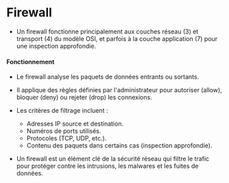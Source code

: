 # Firewall

- Un firewall fonctionne principalement aux couches réseau (3) et transport (4) du modèle OSI, et parfois à la couche application (7) pour une inspection approfondie.

#### Fonctionnement

- Le firewall analyse les paquets de données entrants ou sortants.

- Il applique des règles définies par l'administrateur pour autoriser (allow), bloquer (deny) ou rejeter (drop) les connexions.

- Les critères de filtrage incluent :

  - Adresses IP source et destination.
  - Numéros de ports utilisés.
  - Protocoles (TCP, UDP, etc.).
  - Contenu des paquets dans certains cas (inspection approfondie).

- Un firewall est un élément clé de la sécurité réseau qui filtre le trafic pour protéger contre les intrusions, les malwares et les fuites de données.
